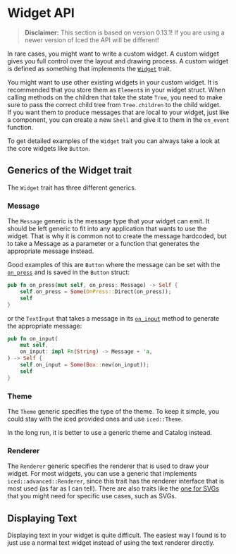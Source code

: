 # Widget API

> **Disclaimer:** This section is based on version 0.13.1! If you are using a newer version of Iced the API will be different!

In rare cases, you might want to write a custom widget. A custom widget gives you full control over the layout and drawing process. A custom widget is defined as something that implements the [`Widget`](https://docs.rs/iced/latest/iced/advanced/trait.Widget.html) trait.

You might want to use other existing widgets in your custom widget. It is recommended that you store them as `Element`s in your widget struct. When calling methods on the children that take the state `Tree`, you need to make sure to pass the correct child tree from `Tree.children` to the child widget.  
If you want them to produce messages that are local to your widget, just like a component, you can create a new `Shell` and give it to them in the `on_event` function.

To get detailed examples of the `Widget` trait you can always take a look at the core widgets like `Button`.

## Generics of the Widget trait

The `Widget` trait has three different generics.

### Message

The `Message` generic is the message type that your widget can emit. It should be left generic to fit into any application that wants to use the widget. That is why it is common not to create the message hardcoded, but to take a Message as a parameter or a function that generates the appropriate message instead.

Good examples of this are `Button` where the message can be set with the [`on_press`](https://docs.rs/iced/latest/iced/widget/struct.Button.html#method.on_press) and is saved in the `Button` struct:
```rust
pub fn on_press(mut self, on_press: Message) -> Self {
    self.on_press = Some(OnPress::Direct(on_press));
    self
}
```
or the `TextInput` that takes a message in its [`on_input`](https://docs.rs/iced/latest/iced/widget/text_input/struct.TextInput.html#method.on_input) method to generate the appropriate message:
```rust
pub fn on_input(
    mut self,
    on_input: impl Fn(String) -> Message + 'a,
) -> Self {
    self.on_input = Some(Box::new(on_input));
    self
}
```

### Theme

The `Theme` generic specifies the type of the theme. To keep it simple, you could stay with the iced provided ones and use `iced::Theme`.

In the long run, it is better to use a generic theme and Catalog instead.

### Renderer

The `Renderer` generic specifies the renderer that is used to draw your widget. 
For most widgets, you can use a generic that implements `iced::advanced::Renderer`, since this trait has the renderer interface that is most used (as far as I can tell). 
There are also traits like the [one for SVGs](https://docs.rs/iced/latest/iced/advanced/svg/trait.Renderer.html) that you might need for specific use cases, such as SVGs.

## Displaying Text

Displaying text in your widget is quite difficult. The easiest way I found is to just use a normal text widget instead of using the text renderer directly.
